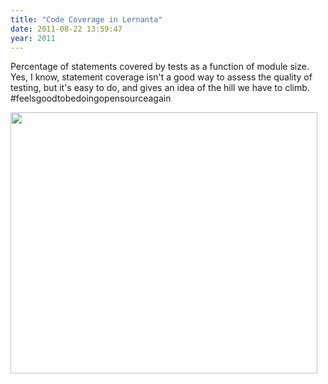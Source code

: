 ```yaml
---
title: "Code Coverage in Lernanta"
date: 2011-08-22 13:59:47
year: 2011
---
```

Percentage of statements covered by tests as a function of module size. Yes, I know, statement coverage isn't a good way to assess the quality of testing, but it's easy to do, and gives an idea of the hill we have to climb. #feelsgoodtobedoingopensourceagain

<img title="index_html_m74ef148b" src="{{site.github.url}}/files/2011/08/index_html_m74ef148b.jpg" alt="" width="491" height="418" />
